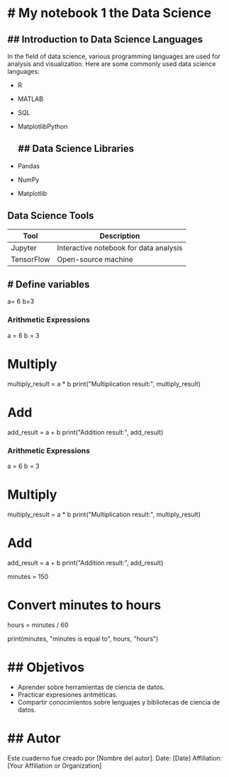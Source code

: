# # My notebook 1 the Data Science
## ## Introduction to Data Science Languages
In the field of data science, various programming languages are used for analysis and visualization. Here are some commonly used data science languages:

- R
-  MATLAB
- SQL
- MatplotlibPython

  ## ## Data Science Libraries

- Pandas
- NumPy
- Matplotlib



## Data Science Tools

| Tool         | Description                              |
|--------------|------------------------------------------|
| Jupyter      | Interactive notebook for data analysis   |
| TensorFlow   | Open-source machine 


## # Define variables
a= 6
b=3


### Arithmetic Expressions

a = 6
b = 3

# Multiply
multiply_result = a * b
print("Multiplication result:", multiply_result)

# Add
add_result = a + b
print("Addition result:", add_result)

### Arithmetic Expressions

a = 6
b = 3

# Multiply
multiply_result = a * b
print("Multiplication result:", multiply_result)

# Add
add_result = a + b
print("Addition result:", add_result)

minutes = 150

# Convert minutes to hours
hours = minutes / 60

print(minutes, "minutes is equal to", hours, "hours")

# ## Objetivos

- Aprender sobre herramientas de ciencia de datos.
- Practicar expresiones aritméticas.
- Compartir conocimientos sobre lenguajes y bibliotecas de ciencia de datos.

# ## Autor

Este cuaderno fue creado por [Nombre del autor].
Date: [Date] Affiliation: [Your Affiliation or Organization]
